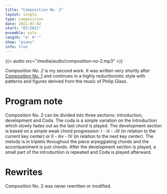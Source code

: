 ```yaml
---
title: "Composition No. 2"
layout: single
type: composition
date: 2021-07-02
start: "07/2021"
ensemble: solo
length: "4' 9''"
show: "piano"
info: true
---
```


{{< audio src="/media/audio/composition-no-2.mp3" >}}

*Composition No. 2* is my second work. It was written very shortly after [Composition No. 1](/compositions/composition-no.-1) and continues in a highly reductionistic style with patterns and figures derived from the music of Philip Glass.

# Program note

Composition No. 2 can be divided into three sections: introduction, development and Coda. The coda is a simple variation on the introduction which slowly fades out as the last chord is played. The development section is based on a simple weak chord progression: I - iii - &#9837;III (in relation to the current key center) or II - &#9839;iv - IV (in relation to the next key center). The melody is in triplets throughout the piece arpeggiating chords and the accompaniment is just chords. After the development section is played, a small part of the introduction is repeated and Coda is played afterward.

# Rewrites

Composition No. 2 was never rewritten or modified.